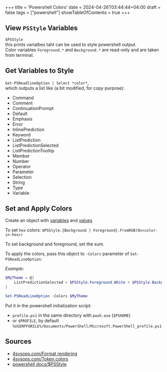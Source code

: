 +++
title = 'Powershell Colors'
date = 2024-04-26T03:44:44+04:00
draft = false
tags = ["powershell"]
showTableOfContents = true
+++

## View `PSStyle` Variables

`$PSStyle`  
this prints varialbes taht can be used to style powershell output.  
Color variables `Foreground.*` and `Background.*` are read-only and are taken from terminal.

## Get Variables to Style

`Get-PSReadlineOption | Select *color*`,  
which outputs a list like (a bit modified, for copy purpose):

- Command
- Comment
- ContinuationPrompt
- Default
- Emphasis
- Error
- InlinePrediction
- Keyword
- ListPrediction
- ListPredictionSelected
- ListPredictionTooltip
- Member
- Number
- Operator
- Parameter
- Selection
- String
- Type
- Variable

## Set and Apply Colors

Create an object with [variables](#get-variables-to-style) and [values](#view-psstyle-variables)

To set `hex` colors: `$PSStyle.{Background | Foreground}.FromRGB(0x<color-in-hex>)`

To set background and foreground, set the sum.

To apply the colors, pass this object to `-Colors` parameter of `Set-PSReadLineOption`:

*Example*:

```ps1
$MyTheme = @{
	ListPredictionSelected = $PSStyle.Foreground.White + $PSStyle.Background.FromRGB(0x000000)
}

Set-PSReadLineOption -Colors $MyTheme
```

Put it in the powershell initialization script:
- `profile.ps1` in the same directory with `pwsh.exe` (`$PSHOME`)
- or `$PROFILE`, by default `%USERPFORILE%/Documents/PowerShell/Microsoft.PowerShell_profile.ps1`

## Sources

- [4sysops.com/Format rendering](https://4sysops.com/archives/using-powershell-with-psstyle#rtoc-3)
- [4sysops.com/Token colors](https://4sysops.com/archives/change-powershell-console-syntax-highlighting-colors-of-psreadline/)
- [powershell docs/$PSStyle](https://learn.microsoft.com/en-us/powershell/module/microsoft.powershell.core/about/about_ansi_terminals?view=powershell-7.4#psstyle)
